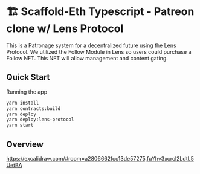 # 🏗 Scaffold-Eth Typescript - Patreon clone w/ Lens Protocol

This is a Patronage system for a decentralized future using the Lens Protocol. We utilized the Follow Module in Lens so users could purchase a Follow NFT.  This NFT will allow management and content gating.

## Quick Start

Running the app

```bash
yarn install
yarn contracts:build
yarn deploy
yarn deploy:lens-protocol
yarn start
```

## Overview

https://excalidraw.com/#room=a2806662fcc13de57275,fuYhv3xcrcl2LdtL5UetBA